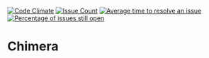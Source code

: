 [![Code Climate](https://codeclimate.com/github/Unicity/Chimera/badges/gpa.svg)](https://codeclimate.com/github/Unicity/Chimera)
[![Issue Count](https://codeclimate.com/github/Unicity/Chimera/badges/issue_count.svg)](https://codeclimate.com/github/Unicity/Chimera)
[![Average time to resolve an issue](http://isitmaintained.com/badge/resolution/Unicity/Chimera.svg)](http://isitmaintained.com/project/Unicity/Chimera "Average time to resolve an issue")
[![Percentage of issues still open](http://isitmaintained.com/badge/open/Unicity/Chimera.svg)](http://isitmaintained.com/project/Unicity/Chimera "Percentage of issues still open")

# Chimera
